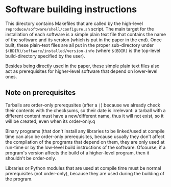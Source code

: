 Software building instructions
==============================

This directory contains Makefiles that are called by the high-level
`reproduce/software/shell/configure.sh` script. The main target for the
installation of each software is a simple plain text file that contains the
name of the software and its version (which is put in the paper in the
end). Once built, these plain-text files are all put in the proper
sub-directory under `$(BDIR)/software/installed/version-info` (where
`$(BDIR)` is the top-level build-directory specified by the user).

Besides being directly used in the paper, these simple plain text files
also act as prerequisites for higher-level software that depend on
lower-level ones.

Note on prerequisites
---------------------

Tarballs are order-only prerequsites (after a `|`) because we already
check their contents with the checksums, so their date is irrelevant: a
tarball with a different content must have a new/different name, thus it
will not exist, so it will be created, even when its order-only.q

Binary programs (that don't install any libraries to be linked/used at
compile time can also be order-only prerequisites, because usually they
don't affect the compilation of the programs that depend on them, they
are only used at run-time or by the low-level build instructions of the
software. Ofcourse, if a program's version affects the build of a
higher-level program, then it shouldn't be order-only.

Libraries or Python modules that are used at compile time must be normal
prerequisites (not order-only), because they are used during the building
of the program.